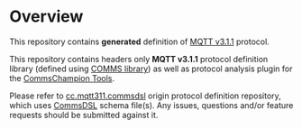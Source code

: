# Overview
This repository contains **generated** definition of 
[MQTT v3.1.1](http://docs.oasis-open.org/mqtt/mqtt/v3.1.1/os/mqtt-v3.1.1-os.pdf)
protocol. 

This repository contains headers only **MQTT v3.1.1** protocol definition 
library (defined using [COMMS library](https://github.com/arobenko/comms_champion#comms-library))
as well as protocol analysis plugin for the
[CommsChampion Tools](https://github.com/arobenko/comms_champion#commschampion-tools).

Please refer to [cc.mqtt311.commsdsl](https://github.com/arobenko/cc.mqtt311.commsdsl)
origin protocol definition repository, which uses
[CommsDSL](https://github.com/arobenko/CommsDSL-Specification) schema 
file(s). Any issues, questions and/or feature requests
should be submitted against it.
